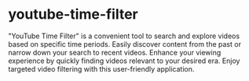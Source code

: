 # youtube-time-filter
"YouTube Time Filter" is a convenient tool to search and explore videos based on specific time periods. Easily discover content from the past or narrow down your search to recent videos. Enhance your viewing experience by quickly finding videos relevant to your desired era. Enjoy targeted video filtering with this user-friendly application.
